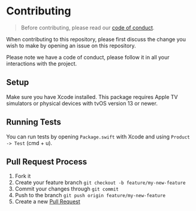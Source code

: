 # Contributing

> Before contributing, please read our [code of conduct](CODE_OF_CONDUCT.md).

When contributing to this repository, please first discuss the change you wish to make by opening an issue on this repository.

Please note we have a code of conduct, please follow it in all your interactions with the project.

## Setup

Make sure you have Xcode installed. This package requires Apple TV simulators or physical devices with tvOS version 13 or newer.

## Running Tests

You can run tests by opening `Package.swift` with Xcode and using `Product -> Test` (cmd + u).

## Pull Request Process

1. Fork it
2. Create your feature branch `git checkout -b feature/my-new-feature`
3. Commit your changes through `git commit`
4. Push to the branch `git push origin feature/my-new-feature`
5. Create a new [Pull Request](https://github.com/ViacomInc/TVOSPicker/compare)

